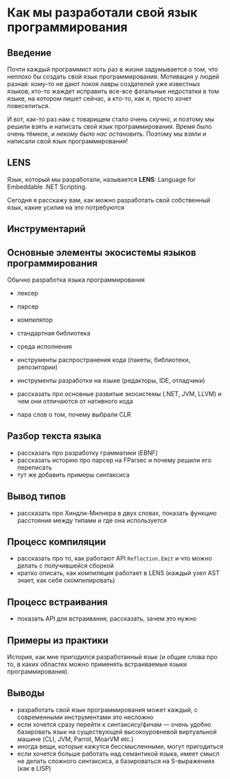 Как мы разработали свой язык программирования
=============================================

Введение
--------

Почти каждый программист хоть раз в жизни задумывается о том, что неплохо бы
создать свой язык программирования. Мотивация у людей разная: кому-то не дают
покоя лавры создателей уже известных языков, кто-то жаждет исправить все-все
фатальные недостатки в том языке, на котором пишет сейчас, а кто-то, как я,
просто хочет повеселиться.

И вот, как-то раз нам с товарищем стало очень скучно, и поэтому мы решили взять
и написать свой язык программирования. Время было очень тёмное, и _некому было
нас остановить_. Поэтому мы взяли и написали свой язык программирования!

LENS
----

Язык, который мы разработали, называется **LENS**: Language for Embeddable .NET
Scripting.

Сегодня я расскажу вам, как можно разработать свой собственный язык, какие
усилия на это потребуются

Инструментарий
--------------

## Основные элементы экосистемы языков программирования

Обычно разработка языка программирования

- лексер
- парсер
- компилятор
- стандартная библиотека
- среда исполнения
- инструменты распространения кода (пакеты, библиотеки, репозитории)
- инструменты разработки на языке (редакторы, IDE, отладчики)

- рассказать про основные развитые экосистемы (.NET, JVM, LLVM) и чем они
  отличаются от нативного кода

- пара слов о том, почему выбрали CLR

## Разбор текста языка

- рассказать про разработку грамматики (EBNF)
- рассказать историю про парсер на FParsec и почему решили его переписать
- тут же добавить примеры синтаксиса

## Вывод типов

- рассказать про Хиндли-Милнера в двух словах, показать функцию расстояния между
  типами и где она используется

## Процесс компиляции

- рассказать про то, как работают API `Reflection.Emit` и что можно делать с
  получившейся сборкой
- кратко описать, как компиляция работает в LENS (каждый узел AST знает, как
  себя скомпилировать)

## Процесс встраивания

- показать API для встраивания, рассказать, зачем это нужно

## Примеры из практики

История, как мне пригодился разработанный язык (и общие слова про то, в каких
областях можно применять встраиваемые языки программирования).

## Выводы

- разработать свой язык программирования может каждый, с современными
  инструментами это несложно
- если хочется сразу перейти к синтаксису/фичам — очень удобно базировать язык
  на существующей высокоуровневой виртуальной машине (CLI, JVM, Parrot, MoarVM
  etc.)
- иногда вещи, которые кажутся бессмысленными, могут пригодиться
- если хочется больше работать над семантикой языка, имеет смысл не делать
  сложного синтаксиса, а базироваться на S-выражениях (как в LISP)
